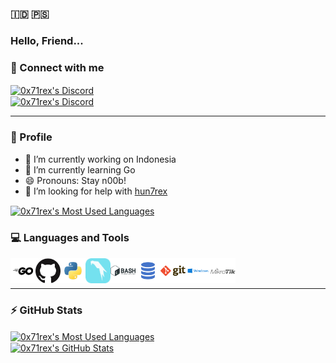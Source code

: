 ### 🇮🇩 🇵🇸

### Hello, Friend...

### 🤙 Connect with me

<a href="https://discord.gg/cTKMyNuDNH">
  <img align="center" alt="0x71rex's Discord" src="https://img.shields.io/discord/822482475880022038.svg?logo=discord&style=plastic" width="151" height="19" />
</a>

<br />

<a href="https://twitter.com/intent/follow?original_referer=https%3A%2F%2Fgithub.com%2F0x71rex&screen_name=0x71rex">
  <img align="center" alt="0x71rex's Discord" src="https://img.shields.io/twitter/follow/0x71rex?color=1DA1F2&logo=twitter&style=plastic" width="151" height="19" />
</a>

---

### 🧔 Profile

- 🔭 I’m currently working on Indonesia
- 🌱 I’m currently learning Go
- 😄 Pronouns: Stay n00b!
- 🤔 I’m looking for help with [hun7rex](https://github.com/0x71rex/hun7rex)

<a href="https://github.com/0x71rex/hun7rex">
  <img align="center" alt="0x71rex's Most Used Languages" src="https://github-readme-stats.vercel.app/api/pin/?username=0x71rex&repo=hun7rex&show_owner=0x71rex&theme=tokyonight&show_icons=true&hide_border=true" width="495" />
</a>

<!--
- 👯 I’m looking to collaborate on ...
- 💬 Ask me about ...
- 📫 How to reach me: ...
- ⚡ Fun fact: ...
-->

### 💻 Languages and Tools

<img align="left" alt="GoLang" width="40px" src="https://raw.githubusercontent.com/0x71rex/0x71rex/main/static/go.png" />
<img align="left" alt="GitHub" width="40px" src="https://raw.githubusercontent.com/0x71rex/0x71rex/main/static/github.png" />
<img align="left" alt="Python" width="40px" src="https://raw.githubusercontent.com/0x71rex/0x71rex/main/static/python.png" />
<img align="left" alt="Parrot" width="40px" src="https://raw.githubusercontent.com/0x71rex/0x71rex/main/static/parrot.png" />
<img align="left" alt="Bash" width="40px" src="https://raw.githubusercontent.com/0x71rex/0x71rex/main/static/bash.png" />
<img align="left" alt="SQL" width="40px" src="https://raw.githubusercontent.com/0x71rex/0x71rex/main/static/sql.png" />
<img align="left" alt="Git" width="40px" src="https://raw.githubusercontent.com/0x71rex/0x71rex/main/static/git.png" />
<img align="left" alt="Windows" width="40px" src="https://raw.githubusercontent.com/0x71rex/0x71rex/main/static/windows.png" />
<img align="left" alt="Mikrotik" width="40px" src="https://raw.githubusercontent.com/0x71rex/0x71rex/main/static/mikrotik.png" />


<br />
<br />

<!--
**0x71rex/0x71rex** is a ✨ _special_ ✨ repository because its `README.md` (this file) appears on your GitHub profile.

Here are some ideas to get you started:
-->

---

### :zap: GitHub Stats

<a href="https://github.com/0x71rex">
  <img align="center" alt="0x71rex's Most Used Languages" src="https://github-readme-stats.vercel.app/api/top-langs/?username=0x71rex&theme=tokyonight&show_icons=true&hide_border=true&layout=compact" width="495" />
</a>
<br />
<a href="https://github.com/0x71rex">
  <img align="center" alt="0x71rex's GitHub Stats" src="https://github-readme-stats.vercel.app/api?username=0x71rex&theme=tokyonight&show_icons=true&hide_border=true&count_private=true" />
</a>
